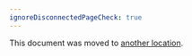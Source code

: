 ```yaml
---
ignoreDisconnectedPageCheck: true
---
```


This document was moved to [another location](../../team/product-dev/retrospectives/3_0.md).
